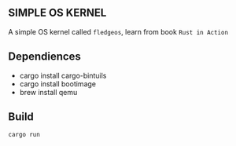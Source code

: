 SIMPLE OS KERNEL
---

A simple OS kernel called `fledgeos`, learn from book `Rust in Action`

## Dependiences

- cargo install cargo-bintuils
- cargo install bootimage
- brew install qemu

## Build

```
cargo run

```
